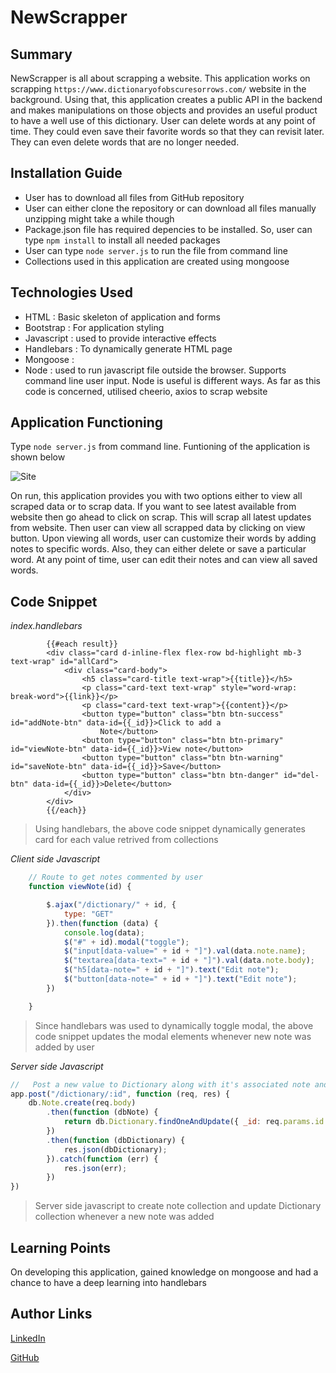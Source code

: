 # NewScrapper

## Summary
NewScrapper is all about scrapping a website. This application works on scrapping `https://www.dictionaryofobscuresorrows.com/` website in the background. Using that, this application creates a public API in the backend and makes manipulations on those objects and provides an useful product to have a well use of this dictionary. User can delete words at any point of time. They could even save their favorite words so that they can revisit later. They can even delete words that are no longer needed.

## Installation Guide
* User has to download all files from GitHub repository
* User can either clone the repository or can download all files manually unzipping might take a while though
* Package.json file has required depencies to be installed. So, user can type `npm install` to install all needed packages
* User can type `node server.js` to run the file from command line
* Collections used in this application are created using mongoose

## Technologies Used
- HTML : Basic skeleton of application and forms
- Bootstrap : For application styling
- Javascript : used to provide interactive effects
- Handlebars : To dynamically generate HTML page
- Mongoose :
- Node : used to run javascript file outside the browser. Supports command line user input. Node is useful is different ways. As
far as this code is concerned, utilised cheerio, axios to scrap website

## Application Functioning
Type `node server.js` from command line. Funtioning of the application is shown below

![Site](gif/VocabularyBuilder1.gif)

On run, this application provides you with two options either to view all scraped data or to scrap data. If you want to see latest available from website then go ahead to click on scrap. This will scrap all latest updates from website. Then user can view all scrapped data by clicking on view button. Upon viewing all words, user can customize their words by adding notes to specific words. Also, they can either delete or save a particular word. At any point of time, user can edit their notes and can view all saved words.

## Code Snippet
*index.handlebars*

```Handlebars
        {{#each result}}
        <div class="card d-inline-flex flex-row bd-highlight mb-3 text-wrap" id="allCard">
            <div class="card-body">
                <h5 class="card-title text-wrap">{{title}}</h5>
                <p class="card-text text-wrap" style="word-wrap: break-word">{{link}}</p>
                <p class="card-text text-wrap">{{content}}</p>
                <button type="button" class="btn btn-success" id="addNote-btn" data-id={{_id}}>Click to add a
                    Note</button>
                <button type="button" class="btn btn-primary" id="viewNote-btn" data-id={{_id}}>View note</button>
                <button type="button" class="btn btn-warning" id="saveNote-btn" data-id={{_id}}>Save</button>
                <button type="button" class="btn btn-danger" id="del-btn" data-id={{_id}}>Delete</button>
            </div>
        </div>
        {{/each}}
```

> Using handlebars, the above code snippet dynamically generates card for each value retrived from collections

*Client side Javascript*

```Javascript
    // Route to get notes commented by user
    function viewNote(id) {

        $.ajax("/dictionary/" + id, {
            type: "GET"
        }).then(function (data) {
            console.log(data);
            $("#" + id).modal("toggle");
            $("input[data-value=" + id + "]").val(data.note.name);
            $("textarea[data-text=" + id + "]").val(data.note.body);
            $("h5[data-note=" + id + "]").text("Edit note");
            $("button[data-note=" + id + "]").text("Edit note");
        })

    }
```

> Since handlebars was used to dynamically toggle modal, the above code snippet updates the modal elements whenever new note was added by user

*Server side Javascript*

```Javascript
//   Post a new value to Dictionary along with it's associated note and note collections
app.post("/dictionary/:id", function (req, res) {
    db.Note.create(req.body)
        .then(function (dbNote) {
            return db.Dictionary.findOneAndUpdate({ _id: req.params.id }, { note: dbNote._id }, { new: true });
        })
        .then(function (dbDictionary) {
            res.json(dbDictionary);
        }).catch(function (err) {
            res.json(err);
        })
})
```

> Server side javascript to create note collection and update Dictionary collection whenever a new note was added

## Learning Points
On developing this application, gained knowledge on mongoose and had a chance to have a deep learning into handlebars

## Author Links
[LinkedIn](https://www.linkedin.com/in/mahisha-gunasekaran-0a780a88/)

[GitHub](https://github.com/Mahi-Mani)